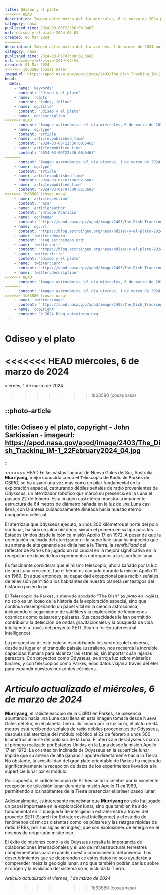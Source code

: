 ```yaml
---
title: Odiseo y el plato
<<<<<<< HEAD
description: Imagen astronómica del día miércoles, 6 de marzo de 2024 por la NASA; Odiseo y el plato
category: nasa
published_time: 2024-03-06T22:36:00.646Z
url: odiseo-y-el-plato-2024-03-01
created: 06 Mar 2024
=======
description: Imagen astronómica del día viernes, 1 de marzo de 2024 por la NASA; Odiseo y el plato
category: nasa
published_time: 2024-03-01T07:00:02.560Z
url: odiseo-y-el-plato-2024-03-01
created: 01 Mar 2024
>>>>>>> 1b63580 (cosas nasa)
imageUrl: https://apod.nasa.gov/apod/image/2403/The_Dish_Tracking_IM-1_22February2024_04.jpg
head:
  meta:
    - name: 'keywords'
      content: 'Odiseo y el plato'
    - name: 'robots'
      content: 'index, follow'
    - name: 'og:title'
      content: 'Odiseo y el plato'
    - name: 'og:description'
<<<<<<< HEAD
      content: 'Imagen astronómica del día miércoles, 6 de marzo de 2024 por la NASA; Odiseo y el plato'
    - name: 'og:type'
      content: 'article'
    - name: 'article:published_time'
      content: '2024-03-06T22:36:00.646Z'
    - name: 'article:modified_time'
      content: '2024-03-06T22:36:00.646Z'
=======
      content: 'Imagen astronómica del día viernes, 1 de marzo de 2024 por la NASA; Odiseo y el plato'
    - name: 'og:type'
      content: 'article'
    - name: 'article:published_time'
      content: '2024-03-01T07:00:02.560Z'
    - name: 'article:modified_time'
      content: '2024-03-01T07:00:02.560Z'
>>>>>>> 1b63580 (cosas nasa)
    - name: 'article:section'
      content: 'nasa'
    - name: 'article:author'
      content: 'Enrique Aparicio'
    - name: 'og:image'
      content: 'https://apod.nasa.gov/apod/image/2403/The_Dish_Tracking_IM-1_22February2024_04.jpg'
    - name: 'og:url'
      content: 'https://blog.astroingeo.org/nasa/odiseo-y-el-plato-2024-03-01'
    - name: 'twitter:domain'
      content: 'blog.astroingeo.org'
    - name: 'twitter:url'
      content: 'https://blog.astroingeo.org/nasa/odiseo-y-el-plato-2024-03-01'
    - name: 'twitter:title'
      content: 'Odiseo y el plato'
    - name: 'twitter:card'
      content: 'https://apod.nasa.gov/apod/image/2403/The_Dish_Tracking_IM-1_22February2024_04.jpg'
    - name: 'twitter:description'
<<<<<<< HEAD
      content: 'Imagen astronómica del día miércoles, 6 de marzo de 2024 por la NASA; Odiseo y el plato'
=======
      content: 'Imagen astronómica del día viernes, 1 de marzo de 2024 por la NASA; Odiseo y el plato'
>>>>>>> 1b63580 (cosas nasa)
    - name: 'twitter:image'
      content: 'https://apod.nasa.gov/apod/image/2403/The_Dish_Tracking_IM-1_22February2024_04.jpg'
    - name: 'copyright'
      content: '© 2024 blog.astroingeo.org'
---
```

# Odiseo y el plato
<<<<<<< HEAD
miércoles, 6 de marzo de 2024
=======
viernes, 1 de marzo de 2024
>>>>>>> 1b63580 (cosas nasa)


::photo-article
---
title: Odiseo y el plato, copyright - John Sarkissian -
imageurl: https://apod.nasa.gov/apod/image/2403/The_Dish_Tracking_IM-1_22February2024_04.jpg
---
::



<<<<<<< HEAD
En las vastas llanuras de Nueva Gales del Sur, Australia, **Murriyang**, mejor conocido como el Telescopio de Radio de Parkes de CSIRO, se ha alzado una vez más como un pilar fundamental en la exploración espacial, capturando débiles señales de radio provenientes de *Odysseus*, un aterrizador robótico que marcó su presencia en la Luna el pasado 22 de febrero. Esta imagen casi etérea muestra la imponente estructura de 64 metros de diámetro bañada en la luz de una Luna casi llena, con la antena cuidadosamente alineada hacia nuestro eterno compañero celestial.

El aterrizaje que Odysseus ejecutó, a unos 300 kilómetros al norte del polo sur lunar, ha sido un jalon histórico, siendo el primero en su tipo para los Estados Unidos desde la icónica misión Apollo 17 en 1972. A pesar de que la orientación inclinada del aterrizador en la superficie lunar ha impedido que su antena de alta ganancia se dirija hacia la Tierra, la *sensibilidad* del reflector de Parkes ha jugado un rol crucial en la mejora significativa en la recepción de datos de los experimentos entregados a la superficie lunar.

Es fascinante considerar que el mismo telescopio, ahora bañado por la luz de una Luna creciente, fue el héroe no cantado durante la misión Apollo 11 en 1969. En aquel entonces, su capacidad excepcional para recibir señales de televisión permitió a los habitantes de nuestro planeta ser testigos del histórico paseo lunar.

El Telescopio de Parkes, a menudo apodado "The Dish" (_el plato_ en inglés), no solo es un icono de la historia de la exploración especial, sino que continúa desempeñando un papel vital en la ciencia astronómica, incluyendo el seguimiento de satélites y la exploración de fenómenos cósmicos como cuásares y pulsares. Sus capacidades le han permitido contribuir a la detección de ondas gravitacionales y la búsqueda de vida inteligente a través del proyecto SETI (Search for Extraterrestrial Intelligence).

La perspectiva de este coloso escudriñando los secretos del universo, desde su lugar en el tranquilo paisaje australiano, nos recuerda la increíble capacidad humana para alcanzar las estrellas, sin importar cuán lejanas parezcan. Con proyectos como Odysseus, se arroja luz sobre misterios lunares, y con telescopios como Parkes, esos datos viajan a través del éter para expandir nuestros horizontes cósmicos.

_Artículo actualizado el miércoles, 6 de marzo de 2024_
=======
**Murriyang**, el radiotelescopio de la CSIRO en Parkes, se presencia apuntando hacia una Luna casi llena en esta imagen tomada desde Nueva Gales del Sur, en el planeta Tierra. Iluminado por la luz lunar, el plato de 64 metros está recibiendo señales de radio débiles procedentes de Odysseus, después del aterrizaje del módulo robótico el 22 de febrero a unos 300 kilómetros al norte del polo sur de la Luna. El aterrizaje de Odysseus marca el primero realizado por Estados Unidos en la Luna desde la misión Apollo 17 en 1972. La orientación inclinada de Odysseus en la superficie lunar impide que su antena de alta ganancia apunte directamente hacia la Tierra. No obstante, la sensibilidad del gran plato orientable de Parkes ha mejorado significativamente la recepción de datos de los experimentos llevados a la superficie lunar por el módulo.

Por supuesto, el radiotelescopio de Parkes se hizo célebre por la excelente recepción de televisión lunar durante la misión Apollo 11 en 1969, permitiendo a los habitantes de la Tierra presenciar el primer paseo lunar. 

Adicionalmente, es interesante mencionar que **Murriyang** no solo ha jugado un papel importante en la exploración lunar, sino que también ha sido fundamental en la búsqueda de inteligencia extraterrestre a través del proyecto SETI (Search for Extraterrestrial Intelligence) y el estudio de fenómenos cósmicos distantes como los púlsares y las ráfagas rápidas de radio (FRBs, por sus siglas en inglés), que son explosiones de energía en el cosmos de origen aún misterioso.

El éxito de misiones como la de Odysseus resalta la importancia de colaboraciones internacionales y el uso de infraestructuras terrestres complementarias para expandir nuestro conocimiento del universo. Los descubrimientos que se desprenden de estos datos no solo ayudarán a comprender mejor la geología lunar, sino que también podrán dar luz sobre el origen y la evolución del sistema solar, incluida la Tierra.

_Artículo actualizado el viernes, 1 de marzo de 2024_
>>>>>>> 1b63580 (cosas nasa)
